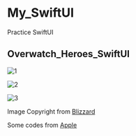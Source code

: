 # My_SwiftUI

Practice SwiftUI

## Overwatch_Heroes_SwiftUI

![1](https://live.staticflickr.com/65535/48982951703_7a112ed67f_o.png)

![2](https://live.staticflickr.com/65535/48982956673_46b2fd819b_o.png)

![3](https://live.staticflickr.com/65535/48983702777_5f2772c204_o.png)

Image Copyright from [Blizzard](https://playoverwatch.com/en-us/heroes)

Some codes from [Apple](https://developer.apple.com/tutorials/swiftui)
